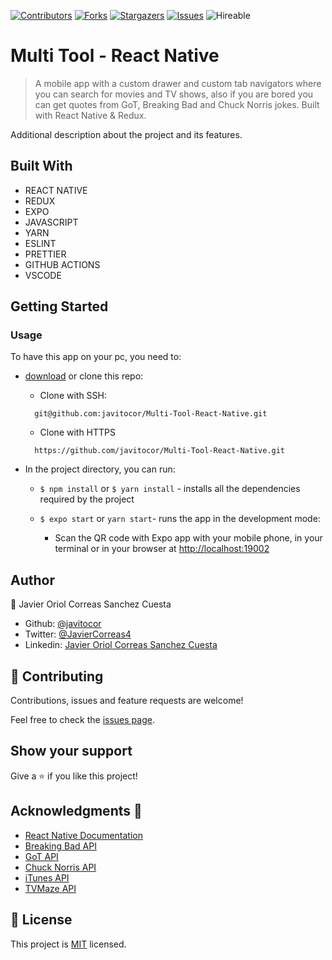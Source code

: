 <!--
*** Thanks for checking out this README Template. If you have a suggestion that would
*** make this better, please fork the repo and create a pull request or simply open
*** an issue with the tag "enhancement".
*** Thanks again! Now go create something AMAZING! :D
-->

<!-- PROJECT SHIELDS -->
<!--
*** I'm using markdown "reference style" links for readability.
*** Reference links are enclosed in brackets [ ] instead of parentheses ( ).
*** See the bottom of this document for the declaration of the reference variables
*** for contributors-url, forks-url, etc. This is an optional, concise syntax you may use.
*** https://www.markdownguide.org/basic-syntax/#reference-style-links
-->
[![Contributors][contributors-shield]][contributors-url] 
[![Forks][forks-shield]][forks-url] 
[![Stargazers][stars-shield]][stars-url] 
[![Issues][issues-shield]][issues-url] 
![Hireable](https://cdn.rawgit.com/hiendv/hireable/master/styles/default/yes.svg) 

# Multi Tool - React Native

>  A mobile app with a custom drawer and custom tab navigators where you can search for movies and TV shows, also if you are bored you can get quotes from GoT, Breaking Bad and Chuck Norris jokes. Built with React Native & Redux.

Additional description about the project and its features.

## Built With

- REACT NATIVE
- REDUX
- EXPO
- JAVASCRIPT
- YARN
- ESLINT
- PRETTIER
- GITHUB ACTIONS
- VSCODE

## Getting Started

### Usage
To have this app on your pc, you need to:
* [download](https://github.com/javitocor/Multi-Tool-React-Native/archive/main.zip) or clone this repo:
  - Clone with SSH:
  ```
    git@github.com:javitocor/Multi-Tool-React-Native.git
  ```
  - Clone with HTTPS
  ```
    https://github.com/javitocor/Multi-Tool-React-Native.git
  ```

* In the project directory, you can run:

  - `$ npm install` or `$ yarn install` - installs all the dependencies required by the project

  - `$ expo start` or `yarn start`- runs the app in the development mode:
    - Scan the QR code with Expo app with your mobile phone, in your terminal or in your browser at [http://localhost:19002](http://localhost:19002)

## Author

👤 Javier Oriol Correas Sanchez Cuesta 
- Github: [@javitocor](https://github.com/javitocor) 
- Twitter: [@JavierCorreas4](https://twitter.com/JavierCorreas4) 
- Linkedin: [Javier Oriol Correas Sanchez Cuesta](https://www.linkedin.com/in/javier-correas-sanchez-cuesta-15289482/) 

## 🤝 Contributing

Contributions, issues and feature requests are welcome!

Feel free to check the [issues page](https://github.com/javitocor/Multi-Tool-React-Native/issues).

## Show your support

Give a ⭐️ if you like this project!

## Acknowledgments 🚀

- [React Native Documentation](https://reactnative.dev/docs/getting-started)
- [Breaking Bad API](https://breakingbadquotes.xyz/)
- [GoT API](https://gameofthronesquotes.xyz/)
- [Chuck Norris API](https://api.chucknorris.io/)
- [iTunes API](https://developer.apple.com/library/archive/documentation/AudioVideo/Conceptual/iTuneSearchAPI/Searching.html#//apple_ref/doc/uid/TP40017632-CH5-SW1)
- [TVMaze API](https://www.tvmaze.com/api)

## 📝 License

This project is [MIT](lic.url) licensed.

<!-- MARKDOWN LINKS & IMAGES -->
<!-- https://www.markdownguide.org/basic-syntax/#reference-style-links -->
[contributors-shield]: https://img.shields.io/github/contributors/javitocor/Multi-Tool-React-Native.svg?style=flat-square
[contributors-url]: https://github.com/javitocor/Multi-Tool-React-Native/graphs/contributors
[forks-shield]: https://img.shields.io/github/forks/javitocor/Multi-Tool-React-Native.svg?style=flat-square
[forks-url]: https://github.com/javitocor/Multi-Tool-React-Native/network/members
[stars-shield]: https://img.shields.io/github/stars/javitocor/Multi-Tool-React-Native.svg?style=flat-square
[stars-url]: https://github.com/javitocor/Multi-Tool-React-Native/stargazers
[issues-shield]: https://img.shields.io/github/issues/javitocor/Multi-Tool-React-Native.svg?style=flat-square
[issues-url]: https://github.com/javitocor/Multi-Tool-React-Native/issues